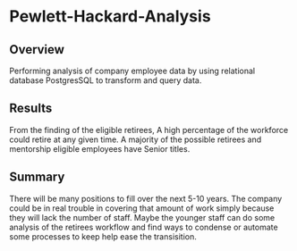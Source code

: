 # Pewlett-Hackard-Analysis

## Overview
Performing analysis of company employee data by using relational database PostgresSQL to transform and query data.

## Results
From the finding of the eligible retirees, A high percentage of the workforce could retire at any given time.
A majority of the possible retirees and mentorship eligible employees have Senior titles. 

## Summary
There will be many positions to fill over the next 5-10 years. The company could be in real trouble in covering that amount of work simply because they will lack the number of staff. Maybe the younger staff can do some analysis of the retirees workflow and find ways to condense or automate some processes to keep help ease the transisition.
